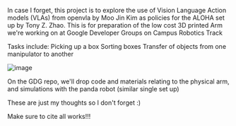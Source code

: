 In case I forget, this project is to explore the use of Vision Language Action models (VLAs) from openvla by Moo Jin Kim as policies for the ALOHA set up by Tony Z. Zhao.
This is for preparation of the low cost 3D printed Arm we're working on at Google Developer Groups on Campus Robotics Track

Tasks include:
Picking up a box
Sorting boxes
Transfer of objects from one manipulator to another

![image](https://github.com/user-attachments/assets/a7b0e51f-9703-41d7-835a-f2ebd81f1823)



On the GDG repo, we'll drop code and materials relating to the physical arm, and simulations with the panda robot (similar single set up)

These are just my thoughts so I don't forget :)

Make sure to cite all works!!!
